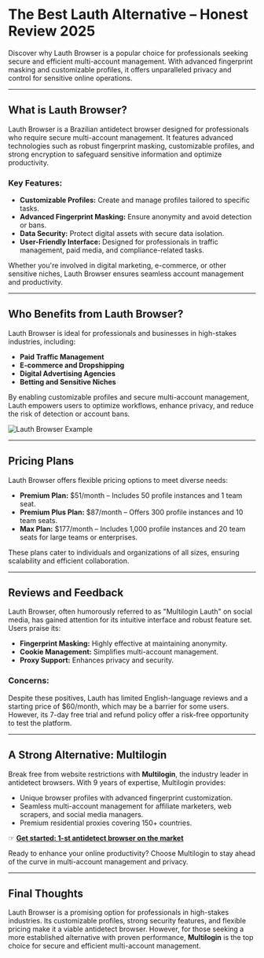 # The Best Lauth Alternative – Honest Review 2025

Discover why Lauth Browser is a popular choice for professionals seeking secure and efficient multi-account management. With advanced fingerprint masking and customizable profiles, it offers unparalleled privacy and control for sensitive online operations.

---

## What is Lauth Browser?

Lauth Browser is a Brazilian antidetect browser designed for professionals who require secure multi-account management. It features advanced technologies such as robust fingerprint masking, customizable profiles, and strong encryption to safeguard sensitive information and optimize productivity.

### Key Features:
- **Customizable Profiles:** Create and manage profiles tailored to specific tasks.
- **Advanced Fingerprint Masking:** Ensure anonymity and avoid detection or bans.
- **Data Security:** Protect digital assets with secure data isolation.
- **User-Friendly Interface:** Designed for professionals in traffic management, paid media, and compliance-related tasks.

Whether you're involved in digital marketing, e-commerce, or other sensitive niches, Lauth Browser ensures seamless account management and productivity.

---

## Who Benefits from Lauth Browser?

Lauth Browser is ideal for professionals and businesses in high-stakes industries, including:
- **Paid Traffic Management**
- **E-commerce and Dropshipping**
- **Digital Advertising Agencies**
- **Betting and Sensitive Niches**

By enabling customizable profiles and secure multi-account management, Lauth empowers users to optimize workflows, enhance privacy, and reduce the risk of detection or account bans.

![Lauth Browser Example](https://tj-gin.oss-us-west-1.aliyuncs.com/official/blog/open/article/20241220/5f201ad0bf1c4503bcbea17bc5bbd860?x-oss-process=image/interlace,1/format,webp/quality,q_75)

---

## Pricing Plans

Lauth Browser offers flexible pricing options to meet diverse needs:
- **Premium Plan:** $51/month – Includes 50 profile instances and 1 team seat.
- **Premium Plus Plan:** $87/month – Offers 300 profile instances and 10 team seats.
- **Max Plan:** $177/month – Includes 1,000 profile instances and 20 team seats for large teams or enterprises.

These plans cater to individuals and organizations of all sizes, ensuring scalability and efficient collaboration.

---

## Reviews and Feedback

Lauth Browser, often humorously referred to as "Multilogin Lauth" on social media, has gained attention for its intuitive interface and robust feature set. Users praise its:
- **Fingerprint Masking:** Highly effective at maintaining anonymity.
- **Cookie Management:** Simplifies multi-account management.
- **Proxy Support:** Enhances privacy and security.

### Concerns:
Despite these positives, Lauth has limited English-language reviews and a starting price of $60/month, which may be a barrier for some users. However, its 7-day free trial and refund policy offer a risk-free opportunity to test the platform.

---

## A Strong Alternative: Multilogin

Break free from website restrictions with **Multilogin**, the industry leader in antidetect browsers. With 9 years of expertise, Multilogin provides:
- Unique browser profiles with advanced fingerprint customization.
- Seamless multi-account management for affiliate marketers, web scrapers, and social media managers.
- Premium residential proxies covering 150+ countries.

☞ **[Get started: 1-st antidetect browser on the market](https://bit.ly/multIlogin)**

Ready to enhance your online productivity? Choose Multilogin to stay ahead of the curve in multi-account management and privacy.

---

## Final Thoughts

Lauth Browser is a promising option for professionals in high-stakes industries. Its customizable profiles, strong security features, and flexible pricing make it a viable antidetect browser. However, for those seeking a more established alternative with proven performance, **Multilogin** is the top choice for secure and efficient multi-account management.
